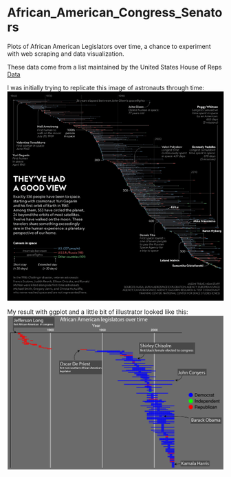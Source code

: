 # African_American_Congress_Senators
Plots of African American Legislators over time, a chance to experiment with web scraping and data visualization.

These data come from a list maintained by the United States House of Reps [Data](https://history.house.gov/Exhibitions-and-Publications/BAIC/Historical-Data/Black-American-Representatives-and-Senators-by-Congress/)

I was initially trying to replicate this image of astronauts through time:
![Astronaut figure](Astronaut-travels.png)

My result with ggplot and a little bit of illustrator looked like this:
![Black Legislators](African_American_Congress_by_party.png)
